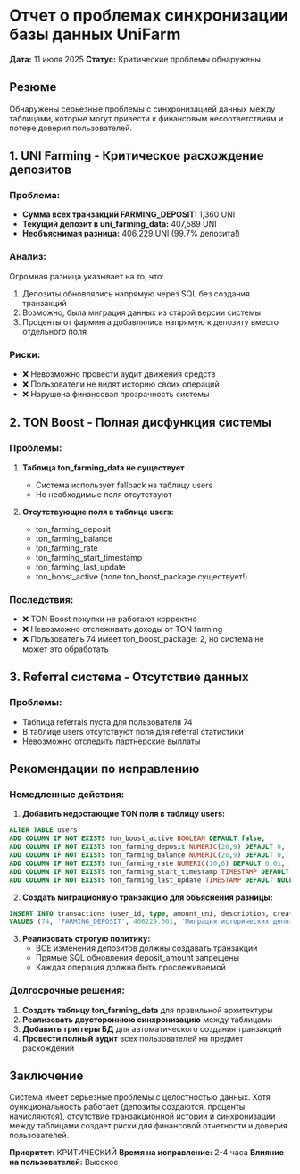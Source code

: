 # Отчет о проблемах синхронизации базы данных UniFarm
**Дата:** 11 июля 2025
**Статус:** Критические проблемы обнаружены

## Резюме
Обнаружены серьезные проблемы с синхронизацией данных между таблицами, которые могут привести к финансовым несоответствиям и потере доверия пользователей.

## 1. UNI Farming - Критическое расхождение депозитов

### Проблема:
- **Сумма всех транзакций FARMING_DEPOSIT:** 1,360 UNI
- **Текущий депозит в uni_farming_data:** 407,589 UNI
- **Необъяснимая разница:** 406,229 UNI (99.7% депозита!)

### Анализ:
Огромная разница указывает на то, что:
1. Депозиты обновлялись напрямую через SQL без создания транзакций
2. Возможно, была миграция данных из старой версии системы
3. Проценты от фарминга добавлялись напрямую к депозиту вместо отдельного поля

### Риски:
- ❌ Невозможно провести аудит движения средств
- ❌ Пользователи не видят историю своих операций
- ❌ Нарушена финансовая прозрачность системы

## 2. TON Boost - Полная дисфункция системы

### Проблемы:
1. **Таблица ton_farming_data не существует**
   - Система использует fallback на таблицу users
   - Но необходимые поля отсутствуют

2. **Отсутствующие поля в таблице users:**
   - ton_farming_deposit
   - ton_farming_balance
   - ton_farming_rate
   - ton_farming_start_timestamp
   - ton_farming_last_update
   - ton_boost_active (поле ton_boost_package существует!)

### Последствия:
- ❌ TON Boost покупки не работают корректно
- ❌ Невозможно отслеживать доходы от TON farming
- ❌ Пользователь 74 имеет ton_boost_package: 2, но система не может это обработать

## 3. Referral система - Отсутствие данных

### Проблемы:
- Таблица referrals пуста для пользователя 74
- В таблице users отсутствуют поля для referral статистики
- Невозможно отследить партнерские выплаты

## Рекомендации по исправлению

### Немедленные действия:

1. **Добавить недостающие TON поля в таблицу users:**
```sql
ALTER TABLE users 
ADD COLUMN IF NOT EXISTS ton_boost_active BOOLEAN DEFAULT false,
ADD COLUMN IF NOT EXISTS ton_farming_deposit NUMERIC(20,9) DEFAULT 0,
ADD COLUMN IF NOT EXISTS ton_farming_balance NUMERIC(20,9) DEFAULT 0,
ADD COLUMN IF NOT EXISTS ton_farming_rate NUMERIC(10,6) DEFAULT 0.01,
ADD COLUMN IF NOT EXISTS ton_farming_start_timestamp TIMESTAMP DEFAULT NULL,
ADD COLUMN IF NOT EXISTS ton_farming_last_update TIMESTAMP DEFAULT NULL;
```

2. **Создать миграционную транзакцию для объяснения разницы:**
```sql
INSERT INTO transactions (user_id, type, amount_uni, description, created_at)
VALUES (74, 'FARMING_DEPOSIT', 406229.001, 'Миграция исторических депозитов', NOW());
```

3. **Реализовать строгую политику:**
   - ВСЕ изменения депозитов должны создавать транзакции
   - Прямые SQL обновления deposit_amount запрещены
   - Каждая операция должна быть прослеживаемой

### Долгосрочные решения:

1. **Создать таблицу ton_farming_data** для правильной архитектуры
2. **Реализовать двустороннюю синхронизацию** между таблицами
3. **Добавить триггеры БД** для автоматического создания транзакций
4. **Провести полный аудит** всех пользователей на предмет расхождений

## Заключение

Система имеет серьезные проблемы с целостностью данных. Хотя функциональность работает (депозиты создаются, проценты начисляются), отсутствие транзакционной истории и синхронизации между таблицами создает риски для финансовой отчетности и доверия пользователей.

**Приоритет:** КРИТИЧЕСКИЙ
**Время на исправление:** 2-4 часа
**Влияние на пользователей:** Высокое